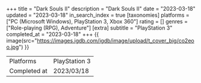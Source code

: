 +++
title = "Dark Souls II"
description = "Dark Souls II"
date = "2023-03-18"
updated = "2023-03-18"
in_search_index = true
[taxonomies]
platforms = ["PC (Microsoft Windows), PlayStation 3, Xbox 360"]
rating = []
genres = ["Role-playing (RPG), Adventure"]
[extra]
subtitle = "PlayStation 3"
completed_at = "2023-03-18"
+++
{{ image(src="https://images.igdb.com/igdb/image/upload/t_cover_big/co2eoo.jpg") }}

|              |            |
| ------------ | ---------- |
| Platforms    | PlayStation 3 |
| Completed at | 2023/03/18 |

